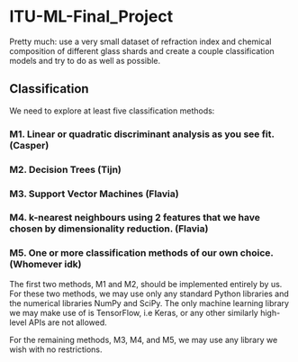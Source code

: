 # ITU-ML-Final_Project
Pretty much: use a very small dataset of refraction index and chemical composition of different glass shards and create a couple classification models and try to do as well as possible.

## Classification
We need to explore at least five classification methods:
### M1. Linear or quadratic discriminant analysis as you see fit. (Casper)
### M2. Decision Trees (Tijn)
### M3. Support Vector Machines (Flavia)
### M4. k-nearest neighbours using 2 features that we have chosen by dimensionality reduction. (Flavia)
### M5. One or more classification methods of our own choice. (Whomever idk)

The first two methods, M1 and M2, should be implemented entirely by us. For these two
methods, we may use only any standard Python libraries and the numerical libraries NumPy
and SciPy. The only machine learning library we may make use of is TensorFlow, i.e Keras, or
any other similarly high-level APIs are not allowed.

For the remaining methods, M3, M4, and M5, we may use any library we wish with no
restrictions.
